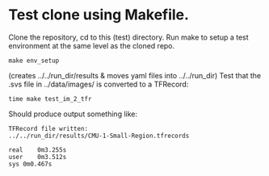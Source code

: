 # Test clone using Makefile.
Clone the repository, cd to this (test) directory.
Run make to setup a test environment at the same level as the cloned repo.
```
make env_setup
```
(creates ../../run_dir/results & moves yaml files into ../../run_dir)
Test that the .svs file in ../data/images/ is converted to a TFRecord:
```
time make test_im_2_tfr
```
Should produce output something like:
```
TFRecord file written:
../../run_dir/results/CMU-1-Small-Region.tfrecords

real	0m3.255s
user	0m3.512s
sys	0m0.467s
```
